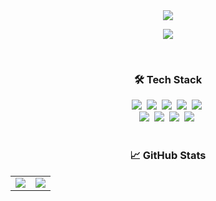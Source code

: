 <div align="center">
  <a href="https://hoyoung.dev">
    <img
      src="https://capsule-render.vercel.app/api?type=waving&height=200&fontAlign=70&fontAlignY=30&color=auto&text=Hoyoung%20Son&descAlign=78&desc=It's%20OK,%20Everything%20will%20be%20fine.%20😄"
    />
  </a>
  <p>
    <img
      src="https://hits.seeyoufarm.com/api/count/incr/badge.svg?url=https%3A%2F%2Fgithub.com%2F17-sss&count_bg=%2379C83D&title_bg=%23555555&icon=&icon_color=%23E7E7E7&title=hits&edge_flat=false"
    />
  </p>
</div>
<br />

<div>
  <h3 align="center">🛠 Tech Stack</h3>
  <div align="center">
    <img src="https://img.shields.io/badge/HTML5-E34F26?style=flat-square&logo=HTML5&logoColor=white" />&nbsp;
    <img src="https://img.shields.io/badge/CSS3-1572B6?style=flat-square&logo=CSS3&logoColor=white" />&nbsp;
    <img src="https://img.shields.io/badge/JavaScript-F7DF1E?style=flat-square&logo=JavaScript&logoColor=white" />&nbsp;
    <img src="https://img.shields.io/badge/TypeScript-3178C6?style=flat-square&logo=TypeScript&logoColor=white" />&nbsp;
    <img src="https://img.shields.io/badge/Node.js-339933?style=flat-square&logo=Node.js&logoColor=white" />&nbsp;
    <br />
    <img src="https://img.shields.io/badge/React-61dafb?style=flat-square&logo=React&logoColor=white" />&nbsp;
    <img src="https://img.shields.io/badge/Storybook-FF4785?style=flat-square&logo=Storybook&logoColor=white" />&nbsp;
    <img src="https://img.shields.io/badge/Next.js-000000?style=flat-square&logo=Next.js&logoColor=white" />&nbsp;
    <img src="https://img.shields.io/badge/Vercel-000000?style=flat-square&logo=Vercel&logoColor=white" />&nbsp;
  </div>
</div>
<br />

<div>
  <h3 align="center">📈 GitHub Stats</h3>
  <table width="100%">
    <tr>
      <td width="50%">
        <img src="https://github-readme-stats.vercel.app/api?username=17-sss&show_icons=true&count_private=true" />
      </td>
      <td width="50%">
        <img src="https://github-readme-stats.vercel.app/api/top-langs/?username=17-sss&layout=compact" />
      </td>
    </tr>
  </table>
</div>
